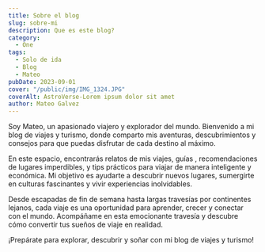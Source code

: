 ```yaml
---
title: Sobre el blog
slug: sobre-mi
description: Que es este blog?
category:
  - One
tags:
  - Solo de ida
  - Blog
  - Mateo
pubDate: 2023-09-01
cover: "/public/img/IMG_1324.JPG"
coverAlt: AstroVerse-Lorem ipsum dolor sit amet
author: Mateo Galvez
---
```



Soy Mateo, un apasionado viajero y explorador del mundo. Bienvenido a mi blog de viajes y turismo, donde comparto mis aventuras, descubrimientos y consejos para que puedas disfrutar de cada destino al máximo.

En este espacio, encontrarás relatos de mis viajes, guías , recomendaciones de lugares imperdibles, y tips prácticos para viajar de manera inteligente y económica. Mi objetivo es ayudarte a descubrir nuevos lugares, sumergirte en culturas fascinantes y vivir experiencias inolvidables.

Desde escapadas de fin de semana hasta largas travesías por continentes lejanos, cada viaje es una oportunidad para aprender, crecer y conectar con el mundo. Acompáñame en esta emocionante travesía y descubre cómo convertir tus sueños de viaje en realidad.

¡Prepárate para explorar, descubrir y soñar con mi blog de viajes y turismo!